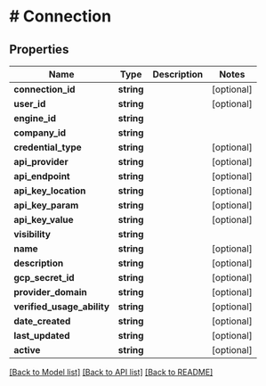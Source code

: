 # # Connection

## Properties

Name | Type | Description | Notes
------------ | ------------- | ------------- | -------------
**connection_id** | **string** |  | [optional]
**user_id** | **string** |  | [optional]
**engine_id** | **string** |  |
**company_id** | **string** |  |
**credential_type** | **string** |  | [optional]
**api_provider** | **string** |  | [optional]
**api_endpoint** | **string** |  | [optional]
**api_key_location** | **string** |  | [optional]
**api_key_param** | **string** |  | [optional]
**api_key_value** | **string** |  | [optional]
**visibility** | **string** |  |
**name** | **string** |  | [optional]
**description** | **string** |  | [optional]
**gcp_secret_id** | **string** |  | [optional]
**provider_domain** | **string** |  | [optional]
**verified_usage_ability** | **string** |  | [optional]
**date_created** | **string** |  | [optional]
**last_updated** | **string** |  | [optional]
**active** | **string** |  | [optional]

[[Back to Model list]](../../README.md#models) [[Back to API list]](../../README.md#endpoints) [[Back to README]](../../README.md)
